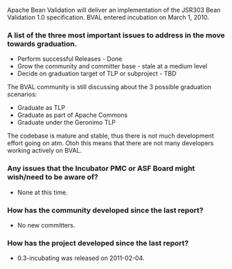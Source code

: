 

Apache Bean Validation will deliver an implementation of the JSR303 Bean Validation 1.0 specification. BVAL entered incubation on March 1, 2010.

### A list of the three most important issues to address in the move towards graduation.
 * Perform successful Releases - Done
 * Grow the community and committer base - stale at a medium level
 * Decide on graduation target of TLP or subproject - TBD
 
The BVAL community is still discussing about the 3 possible graduation scenarios:
 * Graduate as TLP
 * Graduate as part of Apache Commons
 * Graduate under the Geronimo TLP

The codebase is mature and stable, thus there is not much development effort going on atm. Otoh this means that there are not many developers working actively on BVAL.   

### Any issues that the Incubator PMC or ASF Board might wish/need to be aware of?
 * None at this time.

### How has the community developed since the last report?
 * No new committers.

### How has the project developed since the last report?
 * 0.3-incubating was released on 2011-02-04.

